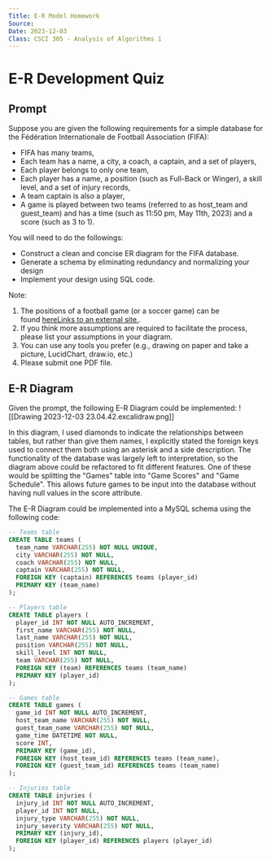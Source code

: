 ```yaml
---
Title: E-R Model Homework
Source: 
Date: 2023-12-03
Class: CSCI 305 - Analysis of Algorithms 1
---
```

# E-R Development Quiz

## Prompt

Suppose you are given the following requirements for a simple database for the Fédération Internationale de Football Association (FIFA):

- FIFA has many teams,
- Each team has a name, a city, a coach, a captain, and a set of players,
- Each player belongs to only one team,
- Each player has a name, a position (such as Full-Back or Winger), a skill level, and a set of injury records,
- A team captain is also a player,
- A game is played between two teams (referred to as host_team and guest_team) and has a time (such as 11:50 pm, May 11th, 2023) and a score (such as 3 to 1).

You will need to do the followings:

- Construct a clean and concise ER diagram for the FIFA database.
- Generate a schema by eliminating redundancy and normalizing your design
- Implement your design using SQL code. 

Note:

1. The positions of a football game (or a soccer game) can be found [hereLinks to an external site.](https://www.bundesliga.com/en/bundesliga/news/soccer-positions-explained-names-numbers-what-they-do-2579-786).
2. If you think more assumptions are required to facilitate the process, please list your assumptions in your diagram.
3. You can use any tools you prefer (e.g., drawing on paper and take a picture, LucidChart, draw.io, etc.)
4. Please submit one PDF file.


## E-R Diagram

Given the prompt, the following E-R Diagram could be implemented:
![[Drawing 2023-12-03 23.04.42.excalidraw.png]]

In this diagram, I used diamonds to indicate the relationships between tables, but rather than give them names, I explicitly stated the foreign keys used to connect them both using an asterisk and a side description. The functionality of the database was largely left to interpretation, so the diagram above could be refactored to fit different features. One of these would be splitting the "Games" table into "Game Scores" and "Game Schedule". This allows future games to be input into the database without having null values in the score attribute.

The E-R Diagram could be implemented into a MySQL schema using the following code:
```sql
-- Teams table
CREATE TABLE teams (
  team_name VARCHAR(255) NOT NULL UNIQUE,
  city VARCHAR(255) NOT NULL,
  coach VARCHAR(255) NOT NULL,
  captain VARCHAR(255) NOT NULL,
  FOREIGN KEY (captain) REFERENCES teams (player_id)
  PRIMARY KEY (team_name)
);

-- Players table
CREATE TABLE players (
  player_id INT NOT NULL AUTO_INCREMENT,
  first_name VARCHAR(255) NOT NULL,
  last_name VARCHAR(255) NOT NULL,
  position VARCHAR(255) NOT NULL,
  skill_level INT NOT NULL,
  team VARCHAR(255) NOT NULL,
  FOREIGN KEY (team) REFERENCES teams (team_name)
  PRIMARY KEY (player_id)
);

-- Games table
CREATE TABLE games (
  game_id INT NOT NULL AUTO_INCREMENT,
  host_team_name VARCHAR(255) NOT NULL,
  guest_team_name VARCHAR(255) NOT NULL,
  game_time DATETIME NOT NULL,
  score INT,
  PRIMARY KEY (game_id),
  FOREIGN KEY (host_team_id) REFERENCES teams (team_name),
  FOREIGN KEY (guest_team_id) REFERENCES teams (team_name)
);

-- Injuries table
CREATE TABLE injuries (
  injury_id INT NOT NULL AUTO_INCREMENT,
  player_id INT NOT NULL,
  injury_type VARCHAR(255) NOT NULL,
  injury_severity VARCHAR(255) NOT NULL,
  PRIMARY KEY (injury_id),
  FOREIGN KEY (player_id) REFERENCES players (player_id)
);

```


 